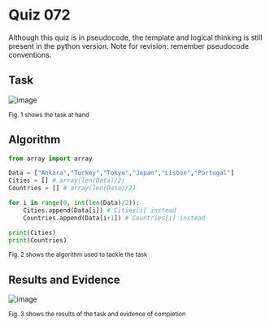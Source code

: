 # Quiz 072
Although this quiz is in pseudocode, the template and logical thinking is still present in the python version. Note for revision: remember pseudocode conventions.

## Task
![image](https://github.com/user-attachments/assets/9bffa889-7d93-4cf2-aba2-d0ce880f47b4)

<sub>Fig. 1 shows the task at hand</sub>

## Algorithm
```.py
from array import array

Data = ["Ankara","Turkey","Tokyo","Japan","Lisbon","Portugal"]
Cities = [] # array(len(Data)/2)
Countries = [] # array(len(Data)/2)

for i in range(0, int(len(Data)/2)):
    Cities.append(Data[i]) # Cities[i[ instead
    Countries.append(Data[i+1]) # Countries[i] instead

print(Cities)
print(Countries)
```
<sub>Fig. 2 shows the algorithm used to tackle the task</sub>

## Results and Evidence
![image](https://github.com/user-attachments/assets/517e3e0b-4028-4a91-b734-e4a758dc4f43)

<sub>Fig. 3 shows the results of the task and evidence of completion</sub>
